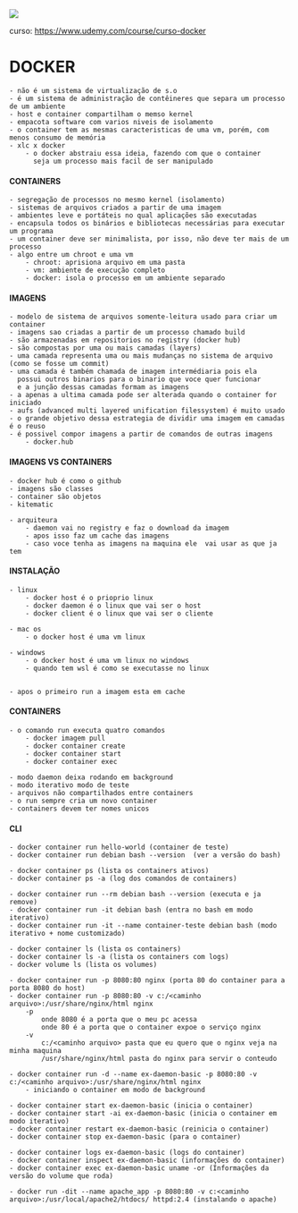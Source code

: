
<img src="...">

curso: https://www.udemy.com/course/curso-docker

# DOCKER
    - não é um sistema de virtualização de s.o
    - é um sistema de administração de contêineres que separa um processo de um ambiente
    - host e container compartilham o memso kernel
    - empacota software com varios niveis de isolamento
    - o container tem as mesmas caracteristicas de uma vm, porém, com menos consumo de memória
    - xlc x docker
        - o docker abstraiu essa ideia, fazendo com que o container 
          seja um processo mais facil de ser manipulado

#### CONTAINERS

    - segregação de processos no mesmo kernel (isolamento)
    - sistemas de arquivos criados a partir de uma imagem
    - ambientes leve e portáteis no qual aplicações são executadas
    - encapsula todos os binários e bibliotecas necessárias para executar um programa
    - um container deve ser minimalista, por isso, não deve ter mais de um processo
    - algo entre um chroot e uma vm
        - chroot: aprisiona arquivo em uma pasta
        - vm: ambiente de execução completo
        - docker: isola o processo em um ambiente separado

#### IMAGENS

    - modelo de sistema de arquivos somente-leitura usado para criar um container
    - imagens sao criadas a partir de um processo chamado build
    - são armazenadas em repositorios no registry (docker hub)
    - são compostas por uma ou mais camadas (layers)
    - uma camada representa uma ou mais mudanças no sistema de arquivo (como se fosse um commit)
    - uma camada é também chamada de imagem intermédiaria pois ela 
      possui outros binarios para o binario que voce quer funcionar
      e a junção dessas camadas formam as imagens
    - a apenas a ultima camada pode ser alterada quando o container for iniciado
    - aufs (advanced multi layered unification filessystem) é muito usado
    - o grande objetivo dessa estrategia de dividir uma imagem em camadas é o reuso
    - é possivel compor imagens a partir de comandos de outras imagens
        - docker.hub

#### IMAGENS VS CONTAINERS

    - docker hub é como o github
    - imagens são classes
    - container são objetos
    - kitematic

    - arquiteura
        - daemon vai no registry e faz o download da imagem
        - apos isso faz um cache das imagens
        - caso voce tenha as imagens na maquina ele  vai usar as que ja tem
            
#### INSTALAÇÃO

    - linux
        - docker host é o prioprio linux
        - docker daemon é o linux que vai ser o host
        - docker client é o linux que vai ser o cliente

    - mac os
        - o docker host é uma vm linux

    - windows
        - o docker host é uma vm linux no windows
        - quando tem wsl é como se executasse no linux


    - apos o primeiro run a imagem esta em cache

#### CONTAINERS

    - o comando run executa quatro comandos
        - docker imagem pull
        - docker container create
        - docker container start
        - docker container exec

    - modo daemon deixa rodando em background
    - modo iterativo modo de teste
    - arquivos não compartilhados entre containers
    - o run sempre cria um novo container
    - containers devem ter nomes unicos

#### CLI

    - docker container run hello-world (container de teste)
    - docker container run debian bash --version  (ver a versão do bash)

    - docker container ps (lista os containers ativos)
    - docker container ps -a (log dos comandos de containers)

    - docker container run --rm debian bash --version (executa e ja remove)
    - docker container run -it debian bash (entra no bash em modo iterativo)
    - docker container run -it --name container-teste debian bash (modo iterativo + nome customizado)

    - docker container ls (lista os containers)
    - docker container ls -a (lista os containers com logs)
    - docker volume ls (lista os volumes)

    - docker container run -p 8080:80 nginx (porta 80 do container para a porta 8080 do host)
    - docker container run -p 8080:80 -v c:/<caminho arquivo>:/usr/share/nginx/html nginx
        -p
            onde 8080 é a porta que o meu pc acessa
            onde 80 é a porta que o container expoe o serviço nginx
        -v
            c:/<caminho arquivo> pasta que eu quero que o nginx veja na minha maquina
            /usr/share/nginx/html pasta do nginx para servir o conteudo
    
    - docker container run -d --name ex-daemon-basic -p 8080:80 -v c:/<caminho arquivo>:/usr/share/nginx/html nginx
        - iniciando o container em modo de background
    
    - docker container start ex-daemon-basic (inicia o container)
    - docker container start -ai ex-daemon-basic (inicia o container em modo iterativo)
    - docker container restart ex-daemon-basic (reinicia o container)
    - docker container stop ex-daemon-basic (para o container)

    - docker container logs ex-daemon-basic (logs do container)
    - docker container inspect ex-daemon-basic (informações do container)
    - docker container exec ex-daemon-basic uname -or (Informações da versão do volume que roda)

    - docker run -dit --name apache_app -p 8080:80 -v c:<caminho arquivo>:/usr/local/apache2/htdocs/ httpd:2.4 (instalando o apache)